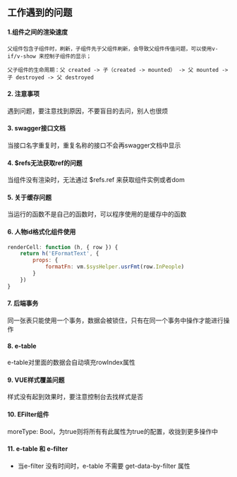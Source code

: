 ## 工作遇到的问题

#### 1.组件之间的渲染速度

```
父组件包含子组件时，刷新，子组件先于父组件刷新，会导致父组件传值问题，可以使用v-if/v-show 来控制子组件的显示；

父子组件的生命周期：父 created -> 子（created -> mounted） -> 父 mounted -> 子 destroyed -> 父 destroyed
```

#### 2. 注意事项

遇到问题，要注意找到原因，不要盲目的去问，别人也很烦

#### 3. swagger接口文档

当接口名字重复时，重复名称的接口不会再swagger文档中显示

#### 4. $refs无法获取ref的问题

当组件没有渲染时，无法通过 $refs.ref 来获取组件实例或者dom

#### 5. 关于缓存问题

当运行的函数不是自己的函数时，可以程序使用的是缓存中的函数

#### 6. 人物id格式化组件使用

```js
renderCell: function (h, { row }) {
	return h('EFormatText', {
		props: {
            formatFn: vm.$sysHelper.usrFmt(row.InPeople)
        }
    })
}
```

#### 7. 后端事务

同一张表只能使用一个事务，数据会被锁住，只有在同一个事务中操作才能进行操作

#### 8. e-table

e-table对里面的数据会自动填充rowIndex属性

#### 9. VUE样式覆盖问题

样式没有起到效果时，要注意控制台去找样式是否

#### 10. EFilter组件

moreType: Bool，为true则将所有有此属性为true的配置，收拢到更多操作中

#### 11. e-table 和 e-filter

* 当e-filter 没有时间时，e-table 不需要 get-data-by-filter 属性